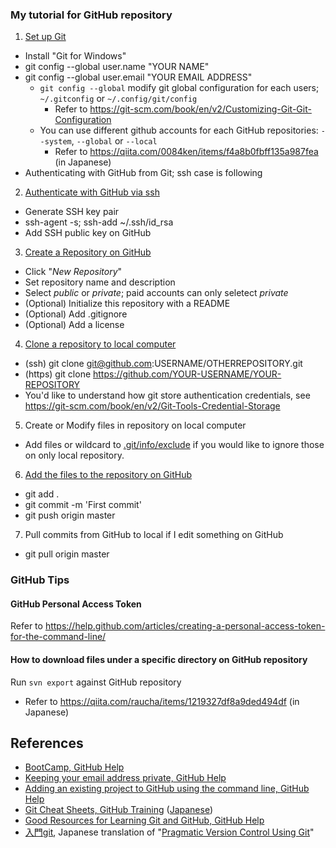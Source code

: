 ### My tutorial for GitHub repository
1. [Set up Git](https://help.github.com/articles/set-up-git/)
  - Install "Git for Windows"
  - git config --global user.name "YOUR NAME"
  - git config --global user.email "YOUR EMAIL ADDRESS"
    * `git config --global` modify git global configuration for each users; `~/.gitconfig` or `~/.config/git/config`
      + Refer to https://git-scm.com/book/en/v2/Customizing-Git-Git-Configuration
    * You can use different github accounts for each GitHub repositories: `--system`, `--global` or `--local`
      + Refer to https://qiita.com/0084ken/items/f4a8b0fbff135a987fea (in Japanese)
  - Authenticating with GitHub from Git; ssh case is following
2. [Authenticate with GitHub via ssh](https://help.github.com/articles/generating-ssh-keys/)
  - Generate SSH key pair
  - ssh-agent -s; ssh-add ~/.ssh/id_rsa
  - Add SSH public key on GitHub
3. [Create a Repository on GitHub](https://help.github.com/articles/create-a-repo/)
  - Click "_New Repository_"
  - Set repository name and description
  - Select _public_ or _private_; paid accounts can only seletect _private_
  - (Optional) Initialize this repository with a README
  - (Optional) Add .gitignore
  - (Optional) Add a license
4. [Clone a repository to local computer](https://help.github.com/articles/cloning-a-repository/)
  - (ssh) git clone git@github.com:USERNAME/OTHERREPOSITORY.git
  - (https) git clone https://github.com/YOUR-USERNAME/YOUR-REPOSITORY
  - You'd like to understand how git store authentication credentials, see https://git-scm.com/book/en/v2/Git-Tools-Credential-Storage
5. Create or Modify files in repository on local computer
  - Add files or wildcard to [.git/info/exclude](https://help.github.com/articles/ignoring-files/#explicit-repository-excludes) if you would like to ignore those on only local repository.
6. [Add the files to the repository on GitHub](https://help.github.com/articles/adding-a-file-to-a-repository-from-the-command-line/)
  - git add .
  - git commit -m 'First commit'
  - git push origin master
7. Pull commits from GitHub to local if I edit something on GitHub
  - git pull origin master

### GitHub Tips
#### GitHub Personal Access Token
Refer to https://help.github.com/articles/creating-a-personal-access-token-for-the-command-line/

#### How to download files under a specific directory on GitHub repository
Run `svn export` against GitHub repository
- Refer to https://qiita.com/raucha/items/1219327df8a9ded494df (in Japanese)

## References
- [BootCamp, GitHub Help](https://help.github.com/categories/bootcamp/)
- [Keeping your email address private, GitHub Help](https://help.github.com/articles/keeping-your-email-address-private/)
- [Adding an existing project to GitHub using the command line, GitHub Help](https://help.github.com/articles/adding-an-existing-project-to-github-using-the-command-line/)
- [Git Cheat Sheets, GitHub Training](https://training.github.com/kit/downloads/github-git-cheat-sheet.pdf) ([Japanese](https://training.github.com/kit/downloads/ja/github-git-cheat-sheet.pdf))
- [Good Resources for Learning Git and GitHub, GitHub Help](https://help.github.com/articles/good-resources-for-learning-git-and-github/)
- [入門git](https://www.amazon.co.jp/dp/427406767X), Japanese translation of "[Pragmatic Version Control Using Git](https://pragprog.com/book/tsgit/pragmatic-version-control-using-git)"
